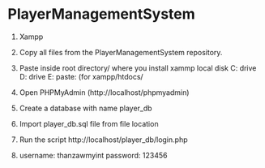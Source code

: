 # PlayerManagementSystem

1. Xampp

2. Copy all files from the PlayerManagementSystem repository.

3. Paste inside root directory/ where you install xammp local disk C: drive D: drive E: paste: (for xampp/htdocs/ 

4. Open PHPMyAdmin (http://localhost/phpmyadmin)

5. Create a database with name player_db

6. Import player_db.sql file from file location

7. Run the script http://localhost/player_db/login.php

8. username: thanzawmyint
   password: 123456
